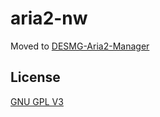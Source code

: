 # aria2-nw

Moved to [DESMG-Aria2-Manager](https://github.com/jyxjjj/DESMG-Aria2-Manager)

## License

[GNU GPL V3](https://github.com/jyxjjj/aria2-nw/blob/master/LICENSE)
